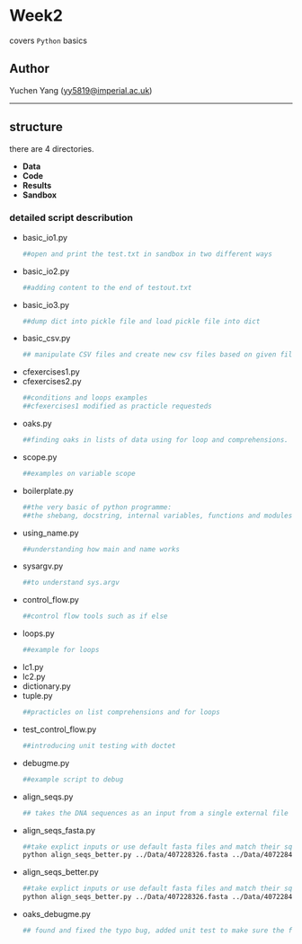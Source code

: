 # Week2
covers `Python` basics

## Author
Yuchen Yang (yy5819@imperial.ac.uk)

***

## structure
there are 4 directories.
- **Data**
- **Code** 
- **Results** 
- **Sandbox** 

### detailed script describution
- basic_io1.py
    ```python
    ##open and print the test.txt in sandbox in two different ways
    ```
- basic_io2.py
    ```python
    ##adding content to the end of testout.txt 
    ```
- basic_io3.py
    ```python
    ##dump dict into pickle file and load pickle file into dict 
    ```
- basic_csv.py
    ```python
    ## manipulate CSV files and create new csv files based on given files
    ```
- cfexercises1.py
- cfexercises2.py  
    ```python
    ##conditions and loops examples
    ##cfexercises1 modified as practicle requesteds
    ```
- oaks.py
    ```python
    ##finding oaks in lists of data using for loop and comprehensions.
    ```
- scope.py
    ```python
    ##examples on variable scope
    ```
- boilerplate.py
    ```python
    ##the very basic of python programme:
    ##the shebang, docstring, internal variables, functions and modules...
    ```
- using_name.py
    ```python
    ##understanding how main and name works
    ```
- sysargv.py
    ```python
    ##to understand sys.argv
    ```
- control_flow.py
    ```python
    ##control flow tools such as if else
    ```
- loops.py
    ```python
    ##example for loops
    ```
- lc1.py
- lc2.py
- dictionary.py
- tuple.py
    ```python
    ##practicles on list comprehensions and for loops
    ```
- test_control_flow.py
    ```python
    ##introducing unit testing with doctet
    ```
- debugme.py
    ```python
    ##example script to debug
    ``` 
- align_seqs.py
    ```python
    ## takes the DNA sequences as an input from a single external file and saves the best alignment along with its corresponding score in a single text file (your choice of format and file type) to an appropriate location. 
    ```
- align_seqs_fasta.py
    ```bash
    ##take explict inputs or use default fasta files and match their squences, output one best result:
    python align_seqs_better.py ../Data/407228326.fasta ../Data/407228412.fasta
    ```
- align_seqs_better.py
    ```bash
    ##take explict inputs or use default fasta files and match their squences, output all best results in results folder:
    python align_seqs_better.py ../Data/407228326.fasta ../Data/407228412.fasta
    ```
 - oaks_debugme.py
    ```python
    ## found and fixed the typo bug, added unit test to make sure the function work as expected, add regex rules to take               ambiguous inputs, add codes to deal with csv header for file read and write. 
    ```

